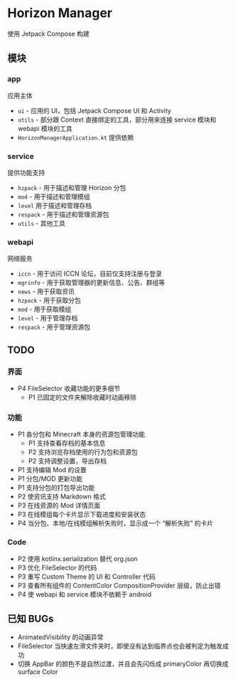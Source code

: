 # Horizon Manager

使用 Jetpack Compose 构建

## 模块

### app

应用主体

- `ui` - 应用的 UI，包括 Jetpack Compose UI 和 Activity
- `utils` - 部分跟 Context 直接绑定的工具，部分用来连接 service 模块和 webapi 模块的工具
- `HorizonManagerApplication.kt` 提供依赖

### service

提供功能支持

- `hzpack` - 用于描述和管理 Horizon 分包 
- `mod` - 用于描述和管理模组
- `level` 用于描述和管理存档
- `respack` - 用于描述和管理资源包
- `utils` - 其他工具

### webapi

网络服务

- `iccn` - 用于访问 ICCN 论坛，目前仅支持注册与登录
- `mgrinfo` - 用于获取管理器的更新信息、公告、群组等
- `news` - 用于获取资讯
- `hzpack` - 用于获取分包
- `mod` - 用于获取模组
- `level` - 用于管理存档
- `respack` - 用于管理资源包

## TODO

### 界面

- P4 FileSelector 收藏功能的更多细节
  - P1 已固定的文件夹解除收藏时动画移除

### 功能

- P1 各分包和 Minecraft 本身的资源包管理功能
    - P1 支持查看存档的基本信息
    - P2 支持浏览存档使用的行为包和资源包
    - P2 支持调整设置，导出存档
- P1 支持编辑 Mod 的设置
- P1 分包/MOD 更新功能
- P1 支持分包的打包导出功能
- P2 使资讯支持 Markdown 格式
- P3 在线资源的 Mod 详情页面
- P3 在线模组每个卡片显示下载进度和安装状态
- P4 当分包、本地/在线模组解析失败时，显示成一个 “解析失败” 的卡片

### Code

- P2 使用 kotlinx.serialization 替代 org.json
- P3 优化 FileSelector 的代码
- P3 重写 Custom Theme 的 UI 和 Controller 代码
- P3 查看所有组件的 ContentColor CompositionProvider 层级，防止出错
- P4 使 webapi 和 service 模块不依赖于 android

## 已知 BUGs

- AnimatedVisibility 的动画异常
- FileSelector 当快速左滑文件夹时，即使没有达到临界点也会被判定为触发成功
- 切换 AppBar 的颜色不是自然过渡，并且会先闪烁成 primaryColor 再切换成 surface Color
